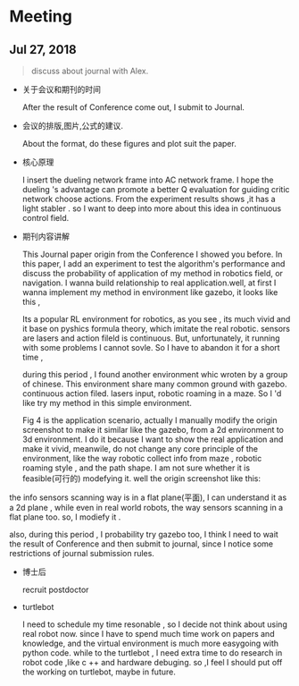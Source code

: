 # Meeting

## Jul 27, 2018

> discuss about journal with Alex.

* 
  关于会议和期刊的时间

  After the result of Conference come out, I submit to Journal.

* 会议的排版,图片,公式的建议.

  About the format, do these figures and plot suit the paper.

* 核心原理

  I insert the dueling network frame into AC network frame. I hope the dueling 's advantage can promote a better Q evaluation for guiding critic network choose actions. From the experiment results shows ,it has a light stabler . so I want to deep into more about this idea in continuous control field.

* 期刊内容讲解

  This Journal paper origin from the Conference I showed you before. In this paper, I add an experiment to test the algorithm's performance and discuss the probability of application of my method in robotics field, or navigation. I wanna build relationship to real application.well, at first I wanna implement my method in environment like gazebo, it looks like this ,

  Its a popular RL environment for robotics, as you see , its much vivid and it base on pyshics formula theory, which imitate the real robotic. sensors are lasers and action fileld is continuous. But, unfortunately, it running with some problems I cannot sovle. So I have to abandon it for a short time ,

   during this period , I found another environment whic wroten by a group of chinese. This environment share many common ground with gazebo. continuous action filed. lasers input, robotic roaming in a maze. So I 'd like try my method in this simple environment.

  Fig 4 is the application scenario, actually I manually modify the origin screenshot to make it similar like the gazebo, from a 2d environment to 3d environment. I do it because I want to show the real application and make it vivid, meanwile, do not change any core principle of the environment, like the way robotic collect info from maze , robotic roaming style , and the path shape. I am not sure whether it is feasible\(可行的\) modefying it. well the origin screenshot like this:

the info sensors scanning way is in a flat plane\(平面\), I can understand it as a 2d plane , while even in real world robots, the way sensors scanning in a flat plane too. so, I modiefy it .

also, during this period , I probability try gazebo too, I think I need to wait the result of Conference and then submit to journal, since I notice some restrictions of journal submission rules.

* 博士后

  recruit postdoctor

* turtlebot

  I need to schedule my time resonable , so I decide not think about using real robot now. since I have to spend much time work on papers and knowledge, and the virtual environment is much more easygoing with python code. while to the turtlebot , I need extra time to do research in robot code ,like c ++ and hardware debuging. so ,I feel I should put off the working on turtlebot, maybe in future.

